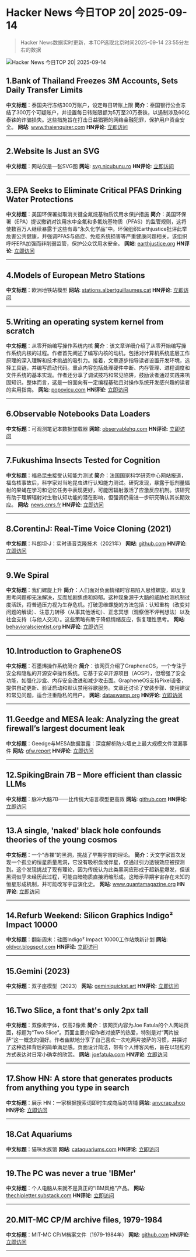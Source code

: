 # Hacker News 今日TOP 20| 2025-09-14

> Hacker News数据实时更新，本TOP选取北京时间2025-09-14 23:55分左右的数据

![Hacker News 今日TOP 20| 2025-09-14](https://img.chuhaix.com/2024/0910_imageFile-1665440404179-628424718_1725901191.png)

## 1.Bank of Thailand Freezes 3M Accounts, Sets Daily Transfer Limits
**中文标题**：泰国央行冻结300万账户，设定每日转账上限
**简介**：泰国银行公会冻结了300万个可疑账户，并设置每日转账限额为5万至20万泰铢，以遏制涉及60亿泰铢的诈骗损失。这些措施旨在打击日益猖獗的网络金融犯罪，保护用户资金安全。
**网站**:  <a href='https://www.thaienquirer.com/57752/bot-freezes-3-million-accounts-sets-daily-transfer-limits-of-50000-200000-baht-to-curb-6-billion-baht-scam-losses/' target='_blank' rel='nofollow'>www.thaienquirer.com</a>
**HN评论**:  <a href='https://news.ycombinator.com/item?id=45240304&utm_source=www.chuhaix.com' target='_blank' rel='nofollow'>立即访问</a>

---

## 2.Website Is Just an SVG
**中文标题**：网站仅是一张SVG图
**网站**:  <a href='https://svg.nicubunu.ro/' target='_blank' rel='nofollow'>svg.nicubunu.ro</a>
**HN评论**:  <a href='https://news.ycombinator.com/item?id=45240391&utm_source=www.chuhaix.com' target='_blank' rel='nofollow'>立即访问</a>

---

## 3.EPA Seeks to Eliminate Critical PFAS Drinking Water Protections
**中文标题**：美国环保署拟取消关键全氟烷基物质饮用水保护措施
**简介**：美国环保署（EPA）提议撤销对饮用水中全氟和多氟烷基物质（PFAS）的监管规则，这将使数百万人继续暴露于这些有毒“永久化学品”中。环保组织Earthjustice批评此举危害公共健康，并强调PFAS与癌症、免疫系统损害等严重健康问题相关。该组织呼吁EPA加强而非削弱监管，保护公众饮用水安全。
**网站**:  <a href='https://earthjustice.org/press/2025/epa-seeks-to-roll-back-pfas-drinking-water-rules-keeping-millions-exposed-to-toxic-forever-chemicals-in-tap-water' target='_blank' rel='nofollow'>earthjustice.org</a>
**HN评论**:  <a href='https://news.ycombinator.com/item?id=45239803&utm_source=www.chuhaix.com' target='_blank' rel='nofollow'>立即访问</a>

---

## 4.Models of European Metro Stations
**中文标题**：欧洲地铁站模型
**网站**:  <a href='http://stations.albertguillaumes.cat/' target='_blank' rel='nofollow'>stations.albertguillaumes.cat</a>
**HN评论**:  <a href='https://news.ycombinator.com/item?id=45238055&utm_source=www.chuhaix.com' target='_blank' rel='nofollow'>立即访问</a>

---

## 5.Writing an operating system kernel from scratch
**中文标题**：从零开始编写操作系统内核
**简介**：该文章详细介绍了从零开始编写操作系统内核的过程。作者首先阐述了编写内核的动机，包括对计算机系统底层工作原理的深入理解和技术挑战的吸引力。接着，文章逐步指导读者设置开发环境，选择工具链，并编写启动代码。重点内容包括处理硬件中断、内存管理、进程调度和文件系统的基本实现。作者还分享了调试技巧和常见陷阱，鼓励读者通过实践来巩固知识。整体而言，这是一份面向有一定编程基础且对操作系统开发感兴趣的读者的实用指南。
**网站**:  <a href='https://popovicu.com/posts/writing-an-operating-system-kernel-from-scratch/' target='_blank' rel='nofollow'>popovicu.com</a>
**HN评论**:  <a href='https://news.ycombinator.com/item?id=45240682&utm_source=www.chuhaix.com' target='_blank' rel='nofollow'>立即访问</a>

---

## 6.Observable Notebooks Data Loaders
**中文标题**：可观测笔记本数据加载器
**网站**:  <a href='https://observablehq.com/notebook-kit/data-loaders' target='_blank' rel='nofollow'>observablehq.com</a>
**HN评论**:  <a href='https://news.ycombinator.com/item?id=45200642&utm_source=www.chuhaix.com' target='_blank' rel='nofollow'>立即访问</a>

---

## 7.Fukushima Insects Tested for Cognition
**中文标题**：福岛昆虫接受认知能力测试
**简介**：法国国家科学研究中心网站报道，福岛核事故后，科学家对当地昆虫进行认知能力测试。研究发现，暴露于低剂量辐射的果蝇在学习和记忆任务中表现更好，可能因辐射激活了应激反应机制。该研究有助于理解辐射对生物认知功能的潜在影响，但强调仍需进一步研究确认其长期效应。
**网站**:  <a href='https://news.cnrs.fr/articles/fukushima-insects-tested-for-cognition' target='_blank' rel='nofollow'>news.cnrs.fr</a>
**HN评论**:  <a href='https://news.ycombinator.com/item?id=45238836&utm_source=www.chuhaix.com' target='_blank' rel='nofollow'>立即访问</a>

---

## 8.CorentinJ: Real-Time Voice Cloning (2021)
**中文标题**：科朗坦·J：实时语音克隆技术（2021年）
**网站**:  <a href='https://github.com/CorentinJ/Real-Time-Voice-Cloning' target='_blank' rel='nofollow'>github.com</a>
**HN评论**:  <a href='https://news.ycombinator.com/item?id=45239016&utm_source=www.chuhaix.com' target='_blank' rel='nofollow'>立即访问</a>

---

## 9.We Spiral
**中文标题**：我们螺旋上升
**简介**：人们面对负面情绪时容易陷入思维螺旋，即反复思考问题却无法解决，反而加剧焦虑和抑郁。这种现象源于大脑的威胁检测机制过度活跃，将普通压力视为生存危机。打破思维螺旋的方法包括：认知重构（改变对问题的解读）、注意力转移（从事其他活动）、正念冥想（观察但不评判想法）以及社会支持（与他人交流）。这些策略有助于降低情绪反应，恢复理性思考。
**网站**:  <a href='https://behavioralscientist.org/why-we-spiral/' target='_blank' rel='nofollow'>behavioralscientist.org</a>
**HN评论**:  <a href='https://news.ycombinator.com/item?id=45240146&utm_source=www.chuhaix.com' target='_blank' rel='nofollow'>立即访问</a>

---

## 10.Introduction to GrapheneOS
**中文标题**：石墨烯操作系统简介
**简介**：该网页介绍了GrapheneOS，一个专注于安全和隐私的开源安卓操作系统。它基于安卓开源项目（AOSP），但增强了安全功能，如强化沙盒、内存安全改进和减少攻击面。GrapheneOS支持Pixel设备，提供自动更新、验证启动和默认禁用谷歌服务。文章还讨论了安装步骤、使用建议和常见问题，适合注重隐私的用户。
**网站**:  <a href='https://dataswamp.org/~solene/2025-01-12-intro-to-grapheneos.html' target='_blank' rel='nofollow'>dataswamp.org</a>
**HN评论**:  <a href='https://news.ycombinator.com/item?id=45200133&utm_source=www.chuhaix.com' target='_blank' rel='nofollow'>立即访问</a>

---

## 11.Geedge and MESA leak: Analyzing the great firewall’s largest document leak
**中文标题**：Geedge与MESA数据泄露：深度解析防火墙史上最大规模文件泄漏事件
**网站**:  <a href='https://gfw.report/blog/geedge_and_mesa_leak/en/' target='_blank' rel='nofollow'>gfw.report</a>
**HN评论**:  <a href='https://news.ycombinator.com/item?id=45233415&utm_source=www.chuhaix.com' target='_blank' rel='nofollow'>立即访问</a>

---

## 12.SpikingBrain 7B – More efficient than classic LLMs
**中文标题**：脉冲大脑7B——比传统大语言模型更高效
**网站**:  <a href='https://github.com/BICLab/SpikingBrain-7B' target='_blank' rel='nofollow'>github.com</a>
**HN评论**:  <a href='https://news.ycombinator.com/item?id=45237754&utm_source=www.chuhaix.com' target='_blank' rel='nofollow'>立即访问</a>

---

## 13.A single, 'naked' black hole confounds theories of the young cosmos
**中文标题**：一个“赤裸”的黑洞，挑战了早期宇宙的理论。
**简介**：天文学家首次发现一个孤立的恒星质量黑洞，它没有吸积盘或伴星，仅通过引力透镜效应被探测到。这个发现挑战了现有理论，因为传统认为此类黑洞应形成于超新星爆发，但该黑洞似乎未经历此过程，可能由暗物质直接坍缩形成。这暗示早期宇宙存在未知的恒星形成机制，并可能改写宇宙演化史。
**网站**:  <a href='https://www.quantamagazine.org/a-single-naked-black-hole-rewrites-the-history-of-the-universe-20250912/' target='_blank' rel='nofollow'>www.quantamagazine.org</a>
**HN评论**:  <a href='https://news.ycombinator.com/item?id=45237442&utm_source=www.chuhaix.com' target='_blank' rel='nofollow'>立即访问</a>

---

## 14.Refurb Weekend: Silicon Graphics Indigo² Impact 10000
**中文标题**：翻新周末：硅图Indigo² Impact 10000工作站焕新计划
**网站**:  <a href='http://oldvcr.blogspot.com/2025/09/refurb-weekend-silicon-graphics-indigo.html' target='_blank' rel='nofollow'>oldvcr.blogspot.com</a>
**HN评论**:  <a href='https://news.ycombinator.com/item?id=45237717&utm_source=www.chuhaix.com' target='_blank' rel='nofollow'>立即访问</a>

---

## 15.Gemini (2023)
**中文标题**：双子座模型（2023）
**网站**:  <a href='https://geminiquickst.art/' target='_blank' rel='nofollow'>geminiquickst.art</a>
**HN评论**:  <a href='https://news.ycombinator.com/item?id=45238536&utm_source=www.chuhaix.com' target='_blank' rel='nofollow'>立即访问</a>

---

## 16.Two Slice, a font that's only 2px tall
**中文标题**：双像素字体，仅高2像素
**简介**：该网页内容为Joe Fatula的个人网站页面，标题为“Two Slice”。页面主要介绍作者对披萨的热爱，特别是对“两片披萨”这一概念的偏好。作者幽默地分享了自己喜欢一次吃两片披萨的习惯，并探讨了这种选择背后的简单满足感。页面设计简洁，带有个人博客风格，旨在以轻松的方式表达对日常小确幸的欣赏。
**网站**:  <a href='https://joefatula.com/twoslice.html' target='_blank' rel='nofollow'>joefatula.com</a>
**HN评论**:  <a href='https://news.ycombinator.com/item?id=45236263&utm_source=www.chuhaix.com' target='_blank' rel='nofollow'>立即访问</a>

---

## 17.Show HN: A store that generates products from anything you type in search
**中文标题**：展示 HN：一家根据搜索词即时生成商品的店铺
**网站**:  <a href='https://anycrap.shop/' target='_blank' rel='nofollow'>anycrap.shop</a>
**HN评论**:  <a href='https://news.ycombinator.com/item?id=45231378&utm_source=www.chuhaix.com' target='_blank' rel='nofollow'>立即访问</a>

---

## 18.Cat Aquariums
**中文标题**：猫咪水族馆
**网站**:  <a href='https://cataquariums.com/' target='_blank' rel='nofollow'>cataquariums.com</a>
**HN评论**:  <a href='https://news.ycombinator.com/item?id=45237970&utm_source=www.chuhaix.com' target='_blank' rel='nofollow'>立即访问</a>

---

## 19.The PC was never a true 'IBMer'
**中文标题**：个人电脑从来就不是真正的“IBM风格”产品。
**网站**:  <a href='https://thechipletter.substack.com/p/the-pc-was-never-a-true-ibmer' target='_blank' rel='nofollow'>thechipletter.substack.com</a>
**HN评论**:  <a href='https://news.ycombinator.com/item?id=45238567&utm_source=www.chuhaix.com' target='_blank' rel='nofollow'>立即访问</a>

---

## 20.MIT-MC CP/M archive files, 1979-1984
**中文标题**：MIT-MC CP/M档案文件（1979-1984年）
**网站**:  <a href='https://github.com/MITDDC/cpmarchive-1979-1984' target='_blank' rel='nofollow'>github.com</a>
**HN评论**:  <a href='https://news.ycombinator.com/item?id=45214715&utm_source=www.chuhaix.com' target='_blank' rel='nofollow'>立即访问</a>

---

